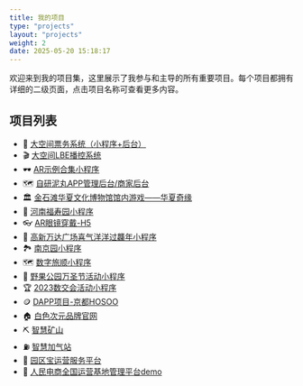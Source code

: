 ```yaml
---
title: 我的项目
type: "projects"
layout: "projects"
weight: 2
date: 2025-05-20 15:18:17
---
```


欢迎来到我的项目集，这里展示了我参与和主导的所有重要项目。每个项目都拥有详细的二级页面，点击项目名称可查看更多内容。

## 项目列表

- 🎫 [大空间票务系统（小程序+后台）](/projects/大空间票务系统)  
- 🎬 [大空间LBE播控系统](/projects/大空间LBE播控系统)  
- 🕶️ [AR示例合集小程序](/projects/AR示例合集小程序)  
- 🗺️ [自研泥丸APP管理后台/商家后台](/projects/自研泥丸APP管理后台商家后台)  
- 🏛️ [金石滩华夏文化博物馆馆内游戏——华夏奇缘](/projects/金石滩华夏文化博物馆馆内游戏——华夏奇缘)  
- 🌳 [河南福寿园小程序](/projects/河南福寿园小程序)  
- 👓 [AR眼镜穿戴-H5](/projects/AR眼镜穿戴-H5)  
- 🧧 [高新万达广场喜气洋洋过龘年小程序](/projects/高新万达广场喜气洋洋过龘年小程序)  
- 🏞️ [南京园小程序](/projects/南京园小程序)  
- 🗺️ [数字旅顺小程序](/projects/数字旅顺小程序)  
- 🎃 [野果公园万圣节活动小程序](/projects/野果公园万圣节活动小程序)  
- 🏆 [2023数交会活动小程序](/projects/2023数交会活动小程序)  
- 🪙 [DAPP项目-京都HOSOO](/projects/DAPP项目-京都HOSOO)  
- 🏠 [白色次元品牌官网](/projects/白色次元品牌官网)  
- ⛏️ [智慧矿山](/projects/智慧矿山)  
- ⛽ [智慧加气站](/projects/智慧加气站)  
- 🏢 [园区宝运营服务平台](/projects/园区宝运营服务平台)  
- 🛒 [人民电商全国运营基地管理平台demo](/projects/人民电商全国运营基地管理平台demo)
